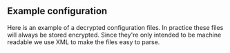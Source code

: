 Example configuration
---------------------

Here is an example of a decrypted configuration files. In practice these files will always be stored encrypted. Since they're only intended to be machine readable we use XML to make the files easy to parse.
